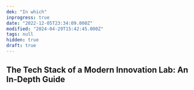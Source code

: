 ```yaml
---
dek: "In which"
inprogress: true
date: "2022-12-05T23:34:09.000Z"
modified: "2024-04-29T15:42:45.000Z"
tags: null
hidden: true
draft: true
---
```

## The Tech Stack of a Modern Innovation Lab: An In-Depth Guide
